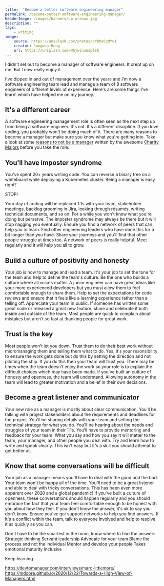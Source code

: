 ```yaml
---
title:  "Become a better software engineering manager"
permalink: /become-better-software-engineering-manager/
headerImage: /images/banners/up-arrows.jpg
description: ""
tags:
    - writing
image:
    source: https://unsplash.com/photos/cYUMaCqMYvI
    creator: Jungwoo Hong
    url: https://unsplash.com/@hjwinunsplsh
---
```


I didn't set out to become a manager of software engineers. It crept up on me. But I now really enjoy it.

I've dipped in and out of management over the years and I'm now a software engineering team lead and manage a team of 8 software engineers of different levels of experience. Here's are some things I've learnt which have helped me on my journey.

## It's a different career

A software engineering management role is often seen as the next step up from being a software engineer. It's not. It's a different discipline. If you love coding, you probably won't be doing much of it. There are many reasons to become a manager but make sure you know what you're getting into. Take a look at some [reasons to not be a manager](https://charity.wtf/2019/09/08/reasons-not-to-be-a-manager/) written by the awesome [Charity Majors](https://twitter.com/mipsytipsy) before you take the role.

## You'll have imposter syndrome

You've spent 20+ years writing code. You can reverse a binary tree on a whiteboard while deploying a Kubernetes cluster. Being a manager is easy right?

STOP!

Your day of coding will be replaced 1:1s with your team, stakeholder meetings, backlog grooming in Jira, looking through résumés, writing technical documents, and so on. For a while you won't know what you're doing but perserve. The imposter syndrome may always be there but it will stop nagging you eventually. Ensure you find a network of peers that can help you to learn. Find other engineering leaders who have done this for a bit longer than you have. Share your journeys and you'll find that other people struggle at times too. A network of peers is really helpful. Meet regularly and it will help you all to grow.

## Build a culture of positivity and honesty

Your job is now to manage and lead a team. It's your job to set the tone for the team and help to define the team's culture. Be the one who builds a culture where all voices matter. A junior engineer can have great ideas like your more experienced developers but you must allow them to feel comfortable enough to share them. Help to set the expectations for code reviews and ensure that it feels like a learning experience rather than a telling off. Appreciate your team in public. If someone has written some great code or released a great new feature, share and celebrate it both inside and outside of the team. Most people are quick to complain about mistakes but aren't so fast at thanking people for great work.

## Trust is the key

Most people won't let you down. Trust them to do their best work without micromanaging them and telling them what to do. Yes, it's your resonsibility to ensure the work gets done but do this by setting the direction and not piloting the ship. If you do this then your team will trust you. There may be times when the team doesn't enjoy the work so your role is to explain the difficult choices which may have been made. If you've built an culture of honesty and openness, the team will understand. Allowing autonomy in the team will lead to greater motivation and a belief in their own decisions.

## Become a great listener and communicator

Your new role as a manager is mostly about clear communication. You'll be talking with project stakeholders about the requirements and deadlines for the project. You'll be sharing details with your team and setting the technical strategy for what you do. You'll be hearing about the needs and struggles of your team in their 1:1s. You'll have to provide mentoring and feedback for your team. What you say and how you say it will matter to the team, your manager, and other people you deal with. Try and learn how to write and speak clearly. This isn't easy but it's a skill you should attempt to get better at.

## Know that some conversations will be difficult

Your job as a manager means you'll have to deal with the good and the bad. Your team won't be happy all of the time. You'll need to be a great listener and able to deal with tricky conversations. This has been even more apparent over 2020 and a global pandemic! If you've built a culture of openness, these conversations should happen regularly and you should embrace the fact that your team feel comfortable enough to be honest with you about how they feel. If you don't know the answer, it's ok to say you don't know. Ensure you've got support networks to help you find answers. If it's a conflict within the team, talk to everyone involved and help to resolve it as quickly as you can.

Don't have to be the smartest in the room, know where to find the answers
Strategic thinking
Servant leadership
Advocate for your team
Blame the process and not the individual
Mentor and develop your people
Takes emotional maturity
Inclusive

Keep learning

https://devtomanager.com/interviews/marc-littlemore/
https://mdcore.github.io/2020/12/22/Towards-a-High-View-of-Managers.html